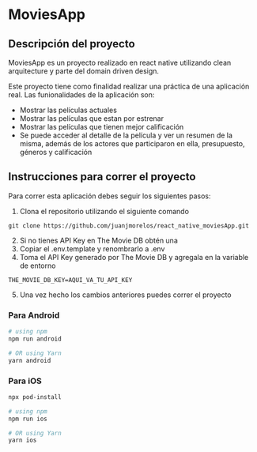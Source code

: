 
# MoviesApp

## Descripción del proyecto
MoviesApp es un proyecto realizado en react native utilizando clean arquitecture y parte del domain driven design.

Este proyecto tiene como finalidad realizar una práctica de una aplicación real. 
Las funionalidades de la aplicación son:

- Mostrar las películas actuales
- Mostrar las películas que estan por estrenar
- Mostrar las películas que tienen mejor calificación
- Se puede acceder al detalle de la película y ver un resumen de la misma, además de los actores que participaron en ella, presupuesto, géneros y calificación

## Instrucciones para correr el proyecto

Para correr esta aplicación debes seguir los siguientes pasos:

1. Clona el repositorio utilizando el siguiente comando
```
git clone https://github.com/juanjmorelos/react_native_moviesApp.git
```

2. Si no tienes API Key en The Movie DB obtén una
3. Copiar el .env.template y renombrarlo a .env
4. Toma el API Key generado por The Movie DB y agregala en la variable de entorno 

```env
THE_MOVIE_DB_KEY=AQUI_VA_TU_API_KEY
```
5. Una vez hecho los cambios anteriores puedes correr el proyecto
### Para Android

```bash
# using npm
npm run android

# OR using Yarn
yarn android
```

### Para iOS

```bash
npx pod-install

# using npm
npm run ios

# OR using Yarn
yarn ios
```
